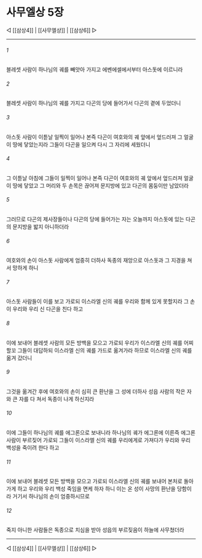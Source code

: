 # 사무엘상 5장

◁ [[삼상4]] | [[사무엘상]] | [[삼상6]] ▷
***

###### 1
블레셋 사람이 하나님의 궤를 빼앗아 가지고 에벤에셀에서부터 아스돗에 이르니라

###### 2
블레셋 사람이 하나님의 궤를 가지고 다곤의 당에 들어가서 다곤의 곁에 두었더니

###### 3
아스돗 사람이 이튿날 일찍이 일어나 본즉 다곤이 여호와의 궤 앞에서 엎드러져 그 얼굴이 땅에 닿았는지라 그들이 다곤을 일으켜 다시 그 자리에 세웠더니

###### 4
그 이튿날 아침에 그들이 일찍이 일어나 본즉 다곤이 여호와의 궤 앞에서 엎드러져 얼굴이 땅에 닿았고 그 머리와 두 손목은 끊어져 문지방에 있고 다곤의 몸둥이만 남았더라

###### 5
그러므로 다곤의 제사장들이나 다곤의 당에 들어가는 자는 오늘까지 아스돗에 있는 다곤의 문지방을 밟지 아니하더라

###### 6
여호와의 손이 아스돗 사람에게 엄중히 더하사 독종의 재앙으로 아스돗과 그 지경을 쳐서 망하게 하니

###### 7
아스돗 사람들이 이를 보고 가로되 이스라엘 신의 궤를 우리와 함께 있게 못할지라 그 손이 우리와 우리 신 다곤을 친다 하고

###### 8
이에 보내어 블레셋 사람의 모든 방백을 모으고 가로되 우리가 이스라엘 신의 궤를 어찌할꼬 그들이 대답하되 이스라엘 신의 궤를 가드로 옮겨가라 하므로 이스라엘 신의 궤를 옮겨 갔더니

###### 9
그것을 옮겨간 후에 여호와의 손이 심히 큰 환난을 그 성에 더하사 성읍 사람의 작은 자와 큰 자를 다 쳐서 독종이 나게 하신지라

###### 10
이에 그들이 하나님의 궤를 에그론으로 보내니라 하나님의 궤가 에그론에 이른즉 에그론 사람이 부르짖어 가로되 그들이 이스라엘 신의 궤를 우리에게로 가져다가 우리와 우리 백성을 죽이려 한다 하고

###### 11
이에 보내어 블레셋 모든 방백을 모으고 가로되 이스라엘 신의 궤를 보내어 본처로 돌아가게 하고 우리와 우리 백성 죽임을 면케 하자 하니 이는 온 성이 사망의 환난을 당함이라 거기서 하나님의 손이 엄중하시므로

###### 12
죽지 아니한 사람들은 독종으로 치심을 받아 성읍의 부르짖음이 하늘에 사무쳤더라

***
◁ [[삼상4]] | [[사무엘상]] | [[삼상6]] ▷